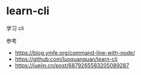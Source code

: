 # learn-cli

学习 cli

参考

- https://blog.ymfe.org/command-line-with-node/
- https://github.com/luoquanquan/learn-cli
- https://juejin.cn/post/6879265583205089287

